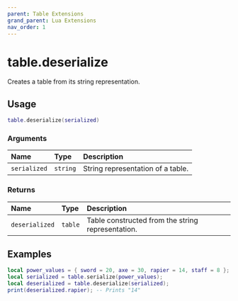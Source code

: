 ```yaml
---
parent: Table Extensions
grand_parent: Lua Extensions
nav_order: 1
---
```


# table.deserialize

Creates a table from its string representation.

## Usage

```lua
table.deserialize(serialized)
```

### Arguments

| Name         | Type     | Description                       |
| :----------- | :------- | :-------------------------------- |
| `serialized` | `string` | String representation of a table. |

### Returns

| Name           | Type    | Description                                       |
| :------------- | :------ | :------------------------------------------------ |
| `deserialized` | `table` | Table constructed from the string representation. |

## Examples

```lua
local power_values = { sword = 20, axe = 30, rapier = 14, staff = 8 };
local serialized = table.serialize(power_values);
local deserialized = table.deserialize(serialized);
print(deserialized.rapier); -- Prints "14"
```
